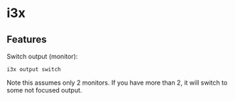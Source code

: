 # i3x

## Features

Switch output (monitor):

    i3x output switch


Note this assumes only 2 monitors.
If you have more than 2, it will switch to some not focused output.
